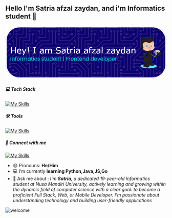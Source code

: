 ## Hello I'm Satria afzal zaydan, and i'm Informatics student 👋
![satriafzal](img/github-header-image.png)


<!--
**satriafzal/satriafzal** is a ✨ _special_ ✨ repository because its `README.md` (this file) appears on your GitHub profile.

Here are some ideas to get you started:

- 🔭 I’m currently working on ...
- 🌱 I’m currently learning ...
- 👯 I’m looking to collaborate on ...
- 🤔 I’m looking for help with ...
- 💬 Ask me about ...
- 📫 How to reach me: ...
- 😄 Pronouns: ...
- ⚡ Fun fact: ...
-->
##### 💻 Tech Stack
[![My Skills](https://skillicons.dev/icons?i=html,css,js,python,go,java,bootstrap)](https://skillicons.dev)

##### 🛠 Tools
[![My Skills](https://skillicons.dev/icons?i=vscode,windows,discord&theme=light)](https://skillicons.dev)


##### 📱 Connect with me
[![My Skills](https://skillicons.dev/icons?i=instagram,linkedin,twitter,github&theme=light)](https://skillicons.dev)

- 😄 Pronouns: **He/Him**
- 💻 I’m currently **learning Python,Java,JS,Go**
- 💬 Ask me about : *I'm **Satria**, a dedicated 19-year-old Informatics student at Nusa Mandiri University, actively learning and growing within the dynamic field of computer science with a clear goal: to become a proficient Full Stack, Web, or Mobile Developer. I'm passionate about understanding technology and building user-friendly applications*

![welcome](https://media0.giphy.com/media/v1.Y2lkPTc5MGI3NjExbDQ4MHZwMjIwY2FncnllMG9pNWxma3Z2cmVla2h1ejg1c3htMzl1ZyZlcD12MV9pbnRlcm5hbF9naWZfYnlfaWQmY3Q9Zw/Cmr1OMJ2FN0B2/giphy.gif)